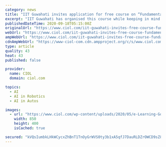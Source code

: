 ```yaml
---
category: news
title: "IIT Guwahati invites application for free course on “Fundamentals of Artificial Intelligence” via NPTEL"
excerpt: "IIT Guwahati has organised this course while keeping in mind the growing usage of AI in every industry. “What does automatic scheduling or autonomous driving have in common with web"
publishedDateTime: 2020-09-18T05:15:00Z
originalUrl: "https://www.ciol.com/iit-guwahati-invites-free-course-fundamentals-artificial-intelligence-nptel/"
webUrl: "https://www.ciol.com/iit-guwahati-invites-free-course-fundamentals-artificial-intelligence-nptel/"
ampWebUrl: "https://www.ciol.com/iit-guwahati-invites-free-course-fundamentals-artificial-intelligence-nptel/amp/"
cdnAmpWebUrl: "https://www-ciol-com.cdn.ampproject.org/c/s/www.ciol.com/iit-guwahati-invites-free-course-fundamentals-artificial-intelligence-nptel/amp/"
type: article
quality: 43
heat: 43
published: false

provider:
  name: CIOL
  domain: ciol.com

topics:
  - AI
  - AI in Robotics
  - AI in Autos

images:
  - url: "https://www.ciol.com/wp-content/uploads/2020/05/e-Learning-Government.jpg"
    width: 850
    height: 400
    isCached: true

secured: "kVQsIumbkLHkWCycxZhBnT1TnOyGrWVS0ty3b1xA5qfJ7DauRLDZrOWCD9sZ8xikY0UMV6Uer3qBzXlRGm9XMFdbWCYng9hJbgJMTcUAUmyhm9yJElMTNCbhl4fist5z2XOJTax+r9bp+XNJnuAAiMqCRetyHk+sfIMaBLjHW07tyFILZkl7Hs/Kbp7vXLzzR+WUfcZvjwJ5gNtfTzk2Y0wb5RqNFHiriUi8zITsbkrRMRzOopUgXcjI5Sz4e9RgXBjdk/2X+DT9Dj5/L0Hfao+A4wrlEPZXT+avqv2KHg29x/JSlsNXfj1SXnqBBaXsM0GbphuaOiFqW4OcpD9NcXIO6XZU0ZJ2rlZ1JswHR1Q=;arqasiWuSeYF0e+bLRkfEg=="
---
```


